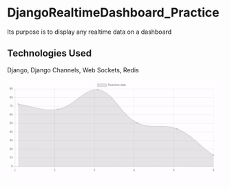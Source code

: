 # DjangoRealtimeDashboard_Practice

Its purpose is to display any realtime data on a dashboard

## Technologies Used
Django, Django Channels, Web Sockets, Redis

![Alt Text](https://github.com/kushagra219/DjangoRealtimeDashboard_Practice/blob/main/realtime.gif)
